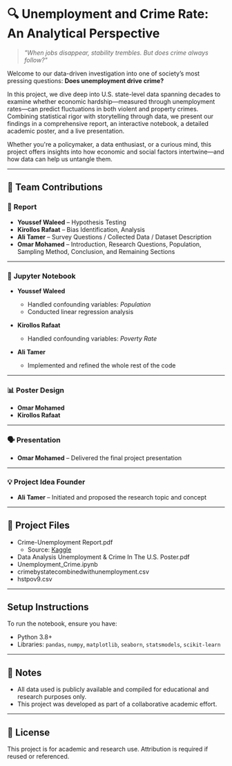 # 🔍 Unemployment and Crime Rate: An Analytical Perspective

> *"When jobs disappear, stability trembles. But does crime always follow?"*

Welcome to our data-driven investigation into one of society’s most pressing questions: **Does unemployment drive crime?**

In this project, we dive deep into U.S. state-level data spanning decades to examine whether economic hardship—measured through unemployment rates—can predict fluctuations in both violent and property crimes. Combining statistical rigor with storytelling through data, we present our findings in a comprehensive report, an interactive notebook, a detailed academic poster, and a live presentation.

Whether you're a policymaker, a data enthusiast, or a curious mind, this project offers insights into how economic and social factors intertwine—and how data can help us untangle them.

---

## 📌 Team Contributions

### 📄 **Report**

- **Youssef Waleed** – Hypothesis Testing  
- **Kirollos Rafaat** – Bias Identification, Analysis  
- **Ali Tamer** – Survey Questions / Collected Data / Dataset Description  
- **Omar Mohamed** – Introduction, Research Questions, Population, Sampling Method, Conclusion, and Remaining Sections  

---

### 🧪 **Jupyter Notebook**

- **Youssef Waleed**
  - Handled confounding variables: *Population*
  - Conducted linear regression analysis

- **Kirollos Rafaat**
  - Handled confounding variables: *Poverty Rate*

- **Ali Tamer**
  - Implemented and refined the whole rest of the code

---

### 📊 **Poster Design**

- **Omar Mohamed**
- **Kirollos Rafaat**

---

### 🗣️ **Presentation**

- **Omar Mohamed** – Delivered the final project presentation

---

### 💡 **Project Idea Founder**

- **Ali Tamer** – Initiated and proposed the research topic and concept

---

## 📁 Project Files

- Crime-Unemployment Report.pdf  
  - Source: [Kaggle](https://www.kaggle.com/datasets/lydiavasil/crime-rate-and-unemployment-rate-by-state)
- Data Analysis Unemployment & Crime In The U.S. Poster.pdf  
- Unemployment_Crime.ipynb  
- crimebystatecombinedwithunemployment.csv  
- hstpov9.csv

---

## Setup Instructions
To run the notebook, ensure you have:
- Python 3.8+
- Libraries: `pandas`, `numpy`, `matplotlib`, `seaborn`, `statsmodels`, `scikit-learn`

---

## 📌 Notes

- All data used is publicly available and compiled for educational and research purposes only.  
- This project was developed as part of a collaborative academic effort.

---

## 📝 License

This project is for academic and research use. Attribution is required if reused or referenced.
